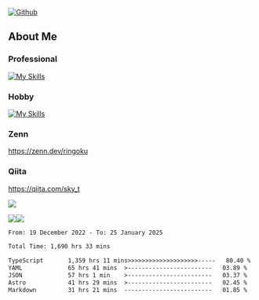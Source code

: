 [![Github](https://img.shields.io/github/followers/skyt-a?label=Follow&style=social)](https://github.com/skyt-a)

## About Me
### Professional
[![My Skills](https://skillicons.dev/icons?i=react,ts,js,nodejs,java,graphql,firebase,githubactions&theme=light)](https://skillicons.dev)
### Hobby
[![My Skills](https://skillicons.dev/icons?i=unity,rust,py&theme=light)](https://skillicons.dev)

### Zenn
https://zenn.dev/ringoku
### Qiita
https://qiita.com/sky_t


![](https://github-profile-summary-cards.vercel.app/api/cards/profile-details?username=skyt-a&theme=default)

![](https://github-profile-summary-cards.vercel.app/api/cards/repos-per-language?username=skyt-a&theme=default)![](https://github-profile-summary-cards.vercel.app/api/cards/stats?username=RinGoku&theme=default)

<!--START_SECTION:waka-->

```txt
From: 19 December 2022 - To: 25 January 2025

Total Time: 1,690 hrs 33 mins

TypeScript       1,359 hrs 11 mins>>>>>>>>>>>>>>>>>>>>-----   80.40 %
YAML             65 hrs 41 mins  >------------------------   03.89 %
JSON             57 hrs 1 min    >------------------------   03.37 %
Astro            41 hrs 29 mins  >------------------------   02.45 %
Markdown         31 hrs 21 mins  -------------------------   01.85 %
```

<!--END_SECTION:waka-->
